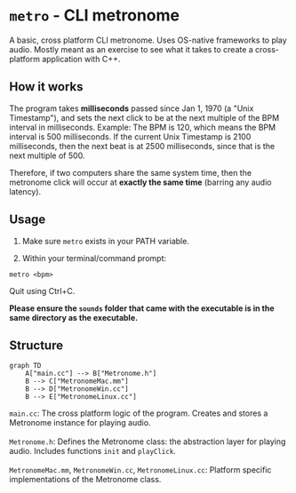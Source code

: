 # `metro` - CLI metronome

A basic, cross platform CLI metronome. Uses OS-native frameworks to play audio. Mostly meant as an exercise to see what it takes to create a cross-platform application with C++.

## How it works

The program takes **milliseconds** passed since Jan 1, 1970 (a "Unix Timestamp"), and
sets the next click to be at the next multiple of the BPM interval in milliseconds. Example: The BPM is 120, which means the 
BPM interval is 500 milliseconds. If the current Unix Timestamp is 2100 milliseconds, then the next beat is at 2500 milliseconds, since that is the next multiple of 500.

Therefore, if two computers share the same system time, then the metronome click will occur at **exactly the same time** (barring any audio latency).

## Usage

1. Make sure `metro` exists in your PATH variable.

2. Within your terminal/command prompt:

```metro <bpm>```

Quit using Ctrl+C.

**Please ensure the `sounds` folder that came with the executable is in the same directory as the executable.**

## Structure
```mermaid
graph TD
    A["main.cc"] --> B["Metronome.h"]
    B --> C["MetronomeMac.mm"]
    B --> D["MetronomeWin.cc"]
    B --> E["MetronomeLinux.cc"]
```


`main.cc`: The cross platform logic of the program. Creates and stores a Metronome instance for playing audio.<br><br>
`Metronome.h`: Defines the Metronome class: the abstraction layer for playing audio. Includes functions `init` and `playClick`.<br><br>
`MetronomeMac.mm`, `MetronomeWin.cc`, `MetronomeLinux.cc`: Platform specific implementations of the Metronome class.


